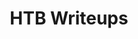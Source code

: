---
layout: page
title: HTB Writeups
description: A few retired hackthebox writeups I've done
img: assets/img/htb.png
redirect: https://github.com/landoty/hack-the-box
importance: 1
category: cyber
---